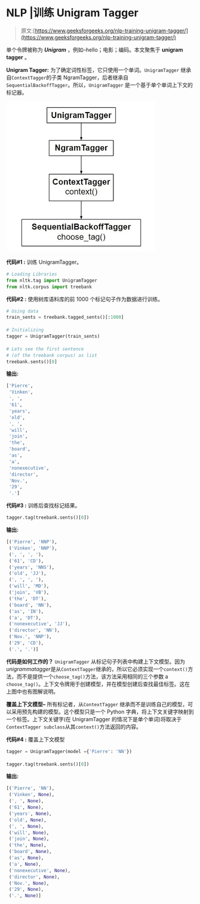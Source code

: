 # NLP |训练 Unigram Tagger

> 原文:[https://www.geeksforgeeks.org/nlp-training-unigram-tagger/](https://www.geeksforgeeks.org/nlp-training-unigram-tagger/)

单个令牌被称为 ***Unigram*** ，例如–hello；电影；编码。本文聚焦于 **unigram tagger** 。

**Unigram Tagger:** 为了确定词性标签，它只使用一个单词。`UnigramTagger` 继承自`ContextTagger`的子类 NgramTagger，后者继承自`SequentialBackoffTagger`。所以，`UnigramTagger` 是一个基于单个单词上下文的标记器。

![](img/57551c0c91ba822ffa7de3b823437ac4.png)

**代码#1 :** 训练 UnigramTagger。

```py
# Loading Libraries
from nltk.tag import UnigramTagger
from nltk.corpus import treebank
```

**代码#2 :** 使用树库语料库的前 1000 个标记句子作为数据进行训练。

```py
# Using data
train_sents = treebank.tagged_sents()[:1000]

# Initializing
tagger = UnigramTagger(train_sents)

# Lets see the first sentence 
# (of the treebank corpus) as list   
treebank.sents()[0]
```

**输出:**

```py
['Pierre',
 'Vinken',
 ', ',
 '61',
 'years',
 'old',
 ', ',
 'will',
 'join',
 'the',
 'board',
 'as',
 'a',
 'nonexecutive',
 'director',
 'Nov.',
 '29',
 '.']

```

**代码#3 :** 训练后查找标记结果。

```py
tagger.tag(treebank.sents()[0])
```

**输出:**

```py
[('Pierre', 'NNP'),
 ('Vinken', 'NNP'),
 (', ', ', '),
 ('61', 'CD'),
 ('years', 'NNS'),
 ('old', 'JJ'),
 (', ', ', '),
 ('will', 'MD'),
 ('join', 'VB'),
 ('the', 'DT'),
 ('board', 'NN'),
 ('as', 'IN'),
 ('a', 'DT'),
 ('nonexecutive', 'JJ'),
 ('director', 'NN'),
 ('Nov.', 'NNP'),
 ('29', 'CD'),
 ('.', '.')]

```

**代码是如何工作的？**
`UnigramTagger` 从标记句子列表中构建上下文模型。因为*unigrammatagger*是从`ContextTagger`继承的，所以它必须实现一个`context()`方法，而不是提供一个`choose_tag()`方法，该方法采用相同的三个参数 a `choose_tag()`。上下文令牌用于创建模型，并在模型创建后查找最佳标签。这在上图中也有图解说明。

**覆盖上下文模型–**
所有标记者，从`ContextTagger` 继承而不是训练自己的模型，可以采用预先构建的模型。这个模型只是一个 Python 字典，将上下文关键字映射到一个标签。上下文关键字(在 UnigramTagger 的情况下是单个单词)将取决于`ContextTagger subclass`从其`context()`方法返回的内容。

**代码#4 :** 覆盖上下文模型

```py
tagger = UnigramTagger(model ={'Pierre': 'NN'})

tagger.tag(treebank.sents()[0])
```

**输出:**

```py
[('Pierre', 'NN'),
 ('Vinken', None),
 (', ', None),
 ('61', None),
 ('years', None),
 ('old', None),
 (', ', None),
 ('will', None),
 ('join', None),
 ('the', None),
 ('board', None),
 ('as', None),
 ('a', None),
 ('nonexecutive', None),
 ('director', None),
 ('Nov.', None),
 ('29', None),
 ('.', None)]

```